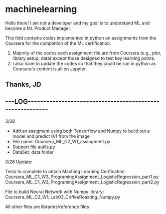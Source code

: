 # machinelearning

Hello there! 
I am not a developer and my goal is to understand ML and become a ML Product Manager. 

This fold contains codes implemented in python on assignments from the Coursera for the completion of the ML certification. 
1) Majority of the codes each assignment file are from Coursera (e.g., plot, library setup, data) except those designed to test key learning points.
2) I also have to update the codes so that they could be run in python as Coursera's content is all on Jupyter. 

Thanks,
JD
---------------------------------------------------------------
---LOG---------------------------------------------------------
---------------------------------------------------------------

3/28
- Add an assigment using both Tensorflow and Numpy to build out a model and predict 0/1 from the image
- File name: Coursera_ML_C2_W1_assingment.py
- Support file autils.py 
- DataSet: data folder


3/26 Update: 

Tests to complete to obtain Maching Learning Cerification: 
Coursera_ML_C1_W3_ProgramingAssignment_LogisticRegression_part1.py 
Coursera_ML_C1_W3_ProgramingAssignment_LogisticRegression_part2.py

File to build Neural Network with Numpy library:
Coursera_ML_C2_W1_Lab03_CoffeeRoasting_Numpy.py

All other files are libraries/reference files
